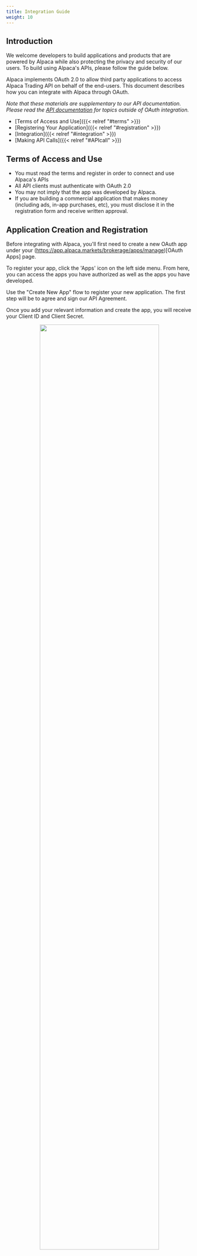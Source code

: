 ```yaml
---
title: Integration Guide
weight: 10
---
```


## <a name="introduction"></a>Introduction

We welcome developers to build applications and products that are powered by Alpaca while also protecting the privacy and security of our users. To build using Alpaca's APIs, please follow the guide below.

Alpaca implements OAuth 2.0 to allow third party applications to access Alpaca Trading API on
behalf of the end-users. This document describes how you can integrate with Alpaca through OAuth.

*Note that these materials are supplementary to our API documentation. Please read the [API documentation](https://docs.alpaca.markets/api-documentation/api-v2/) for topics outside of OAuth integration.*

* [Terms of Access and Use]({{< relref "#terms" >}})
* [Registering Your Application]({{< relref "#registration" >}})
* [Integration]({{< relref "#integration" >}})
* [Making API Calls]({{< relref "#APIcall" >}})

## <a name="terms"></a>Terms of Access and Use

* You must read the terms and register in order to connect and use Alpaca's APIs
* All API clients must authenticate with OAuth 2.0
* You may not imply that the app was developed by Alpaca.
* If you are building a commercial application that makes money (including ads, in-app purchases, etc), you must disclose it in the registration form and receive written approval.

## <a name="registration"></a>Application Creation and Registration

Before integrating with Alpaca, you'll first need to create a new OAuth app under your (https://app.alpaca.markets/brokerage/apps/manage)[OAuth Apps] page.

To register your app, click the 'Apps' icon on the left side menu. From here, you can access the apps you have authorized as well as the apps you have developed.

Use the "Create New App" flow to register your new application. The first step will be to agree and sign our API Agreement.

Once you add your relevant information and create the app, you will receive your Client ID and Client Secret.

<center><img src="./application_info.png" width="80%"></center>

## <a name="integration"></a>Integration

Once the application is registered, we will issue a Client ID and Client Secret for it.

To integrate your application with Alpaca, use the following flow:

<center><img src="./Flow.png" width="80%"></center>

1. *End user requests service from application. Application redirect users to request Alpaca access*

```
GET https://app.alpaca.markets/oauth/authorize?response_type=code&client_id=YOUR_CLIENT_ID&redirect_uri=YOUR_REDIRECT_URL&state=SOMETHING_RANDOM&scope=account:write%20trading
```

When redirecting a user to Alpaca to authorize access to your application, you’ll need to construct the authorization URL with the correct parameters and scopes. Here’s a list of parameters you should always specify:

| Parameter | Description |
| --------- | ----------- |
| `response_type` | **Required** Must be `code` to request an authorization code. |
| `client_id` | **Required** The Client ID you received when you registered the application. |
| `redirect_uri` | **Required** The URL where the user will be sent after authorization. It must match one of the recirect URIs that you supplied during application registration. |
| `state` | **Optional** An unguessable random string, used to protect against request forgery attacks.  |
| `scope` | **Optional** A space-delimited list of ()[scopes] your application requests access to. If not provided, `scope` defaults to read only access. |

Example authorization URL:

```
GET https://app.alpaca.markets/oauth/authorize?response_type=code&client_id=fc9c55efa3924f369d6c1148e668bbe8&redirect_uri=https%3A%2F%2Fexample.com%2Foauth%2Fcallback&state=8e02c9c6a3484fadaaf841fb1df290e1&scope=account:write%20trading
```

2. *End user authorizes API access for the applications*

From the user side, they will see the following authorization screen:

<center><img src="./Authorization_Page.png" width="80%"></center>

3. *Alpaca redirects end user to application with an authorization code.*

If the user approves access, Alpaca will redirect them back to your `redirect_uri` with a temporary `code` parameter. If you specified a state parameter in step 1, it will be returned as well. The parameter will always match the value specified in step 1. If the values don’t match, the request should not be trusted.

Example of the redirect:

```
GET https://example.com/oauth/callback?code=67f74f5a-a2cc-4ebd-88b4-22453fe07994&state=8e02c9c6a3484fadaaf841fb1df290e1
```

4. *Application receives the authorization code*

You can use this code to exchange for an access token.

5. *Application exchanges the authorization code with an access token from Alpaca*

After you have received the temporary `code`, you can exchange it for an access token. This can be done by making a POST call:

```
POST https://api.alpaca.markets/oauth/token
```

With following parameters:

| Parameter | Description |
| --------- | ----------- |
| `grant_type` | **Required** Must be set to `authorization_code` for an access token request. |
| `code` | **Required** The authorization `code` received in step 4 |
| `client_id` | **Required** The Client ID you received when you registered the application. |
| `client_secret` | **Required** The Client Secret you received when you registered the application. |
| `redirect_uri` | **Required** The redirect URI you used for the authorization code request. |

*Note: this request should take place behind-the-scenes from your backend server and shouldn't be visible to the end users for security purposes.*

Example request:

```
curl -X POST https://api.coinbase.com/oauth/token \
  -d 'grant_type=authorization_code&code=67f74f5a-a2cc-4ebd-88b4-22453fe07994&client_id=fc9c55efa3924f369d6c1148e668bbe8&client_secret=5b8027074d8ab434882c0806833e76508861c366&redirect_uri=https://example.com/oauth/callback'
```

After a successful request, a valid access token will be returned in the response:

```
{
    "access_token": "79500537-5796-4230-9661-7f7108877c60",
    "token_type": "bearer",
    "scope": "account:write trading"
}
```

## <a name="APIcall"></a>API Call

Once you have integrated and have a valid access token you can start make calls to Alpaca Trading API v2 on behalf of the end-user.

Example requests:

```
curl https://api.alpaca.markets/v2/account /
  -H 'Authorization: Bearer 79500537-5796-4230-9661-7f7108877c60'
```

```
curl https://paper-api.alpaca.markets/v2/orders /
  -H 'Authorization: Bearer 79500537-5796-4230-9661-7f7108877c60'
```
